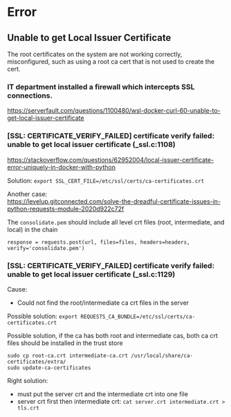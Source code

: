# Error

## Unable to get Local Issuer Certificate
The root certificates on the system are not working correctly, misconfigured, such as using a root ca cert that is not used to create the cert.

### IT department installed a firewall which intercepts SSL connections.
https://serverfault.com/questions/1100480/wsl-docker-curl-60-unable-to-get-local-issuer-certificate

### [SSL: CERTIFICATE_VERIFY_FAILED] certificate verify failed: unable to get local issuer certificate (_ssl.c:1108)
https://stackoverflow.com/questions/62952004/local-issuer-certificate-error-uniquely-in-docker-with-python

Solution: `export SSL_CERT_FILE=/etc/ssl/certs/ca-certificates.crt`

Another case:\
https://levelup.gitconnected.com/solve-the-dreadful-certificate-issues-in-python-requests-module-2020d922c72f

The `consolidate.pem` should include all level crt files (root, intermediate, and local) in the chain
```
response = requests.post(url, files=files, headers=headers, verify='consolidate.pem')
```

### [SSL: CERTIFICATE_VERIFY_FAILED] certificate verify failed: unable to get local issuer certificate (_ssl.c:1129)

Cause:
- Could not find the root/intermediate ca crt files in the server


Possible solution: `export REQUESTS_CA_BUNDLE=/etc/ssl/certs/ca-certificates.crt`

Possible solution, if the ca has both root and intermediate cas, both ca crt files should be installed in the trust store
```
sudo cp root-ca.crt intermediate-ca.crt /usr/local/share/ca-certificates/extra/
sudo update-ca-certificates
```

Right solution:
- must put the server crt and the intermediate crt into one file
- server crt first then intermediate crt: `cat server.crt intermediate.crt > tls.crt`

